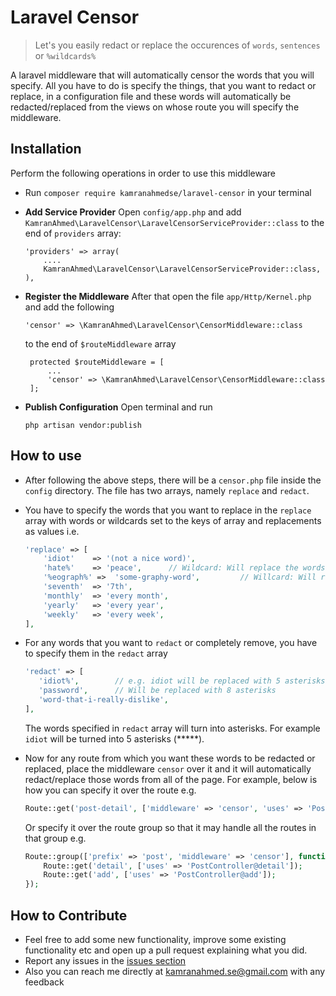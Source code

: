 # Laravel Censor

> Let's you easily redact or replace the occurences of `words`, `sentences` or `%wildcards%`  

A laravel middleware that will automatically censor the words that you will specify. All you have to do is specify the things, that you want to redact or replace, in a configuration file and these words will automatically be redacted/replaced from the views on whose route you will specify the middleware.

## Installation
Perform the following operations in order to use this middleware
- Run `composer require kamranahmedse/laravel-censor` in your terminal
- **Add Service Provider** 
   Open `config/app.php` and add `KamranAhmed\LaravelCensor\LaravelCensorServiceProvider::class` to the end of `providers` array:

    ```
    'providers' => array(
        ....
        KamranAhmed\LaravelCensor\LaravelCensorServiceProvider::class,
    ),
    ```

- **Register the Middleware** After that open the file `app/Http/Kernel.php` and add the following 

   ```
  'censor' => \KamranAhmed\LaravelCensor\CensorMiddleware::class
   ```

   to the end of `$routeMiddleware` array

   ```
    protected $routeMiddleware = [
        ...
        'censor' => \KamranAhmed\LaravelCensor\CensorMiddleware::class
    ];
   ```

- **Publish Configuration** Open terminal and run

    ```shell
    php artisan vendor:publish
    ```
    
## How to use

- After following the above steps, there will be a `censor.php` file inside the `config` directory. The file has two arrays, namely `replace` and `redact`.
- You have to specify the words that you want to replace in the `replace` array with words or wildcards set to the keys of array and replacements as values i.e.

    ```php
    'replace' => [
	    'idiot'    => '(not a nice word)',
	    'hate%'    => 'peace',      // Wildcard: Will replace the words beginning at hate e.g. hatered, hate, hated etc
	    '%eograph%' =>  'some-graphy-word',         // Willcard: Will replace words containing `eograph` anywhere in the middle e.g. geographic, angeography etc
	    'seventh'  => '7th',
	    'monthly'  => 'every month',
	    'yearly'   => 'every year',
	    'weekly'   => 'every week',
    ],
    ```

- For any words that you want to `redact` or completely remove, you have to specify them in the `redact` array

    ```php
    'redact' => [
       'idiot%',        // e.g. idiot will be replaced with 5 asterisks, idiotic with 7 asterisks etc 
       'password',      // Will be replaced with 8 asterisks
       'word-that-i-really-dislike',
    ],
    ```
   The words specified in `redact` array will turn into asterisks. For example `idiot` will be turned into 5 asterisks (*****).

- Now for any route from which you want these words to be redacted or replaced, place the middleware `censor` over it and it will automatically redact/replace those words from all of the page. For example, below is how you can specify it over the route e.g.
   ```php
   Route::get('post-detail', ['middleware' => 'censor', 'uses' => 'PostController@detail', 'as' => 'postDetail']);
   ```
   Or specify it over the route group so that it may handle all the routes in that group e.g.
    ```php
    Route::group(['prefix' => 'post', 'middleware' => 'censor'], function () {
	    Route::get('detail', ['uses' => 'PostController@detail']);
	    Route::get('add', ['uses' => 'PostController@add']);
    });
    ```
    
## How to Contribute
- Feel free to add some new functionality, improve some existing functionality etc and open up a pull request explaining what you did.
- Report any issues in the [issues section](https://github.com/kamranahmedse/laravel-censor/issues)
- Also you can reach me directly at kamranahmed.se@gmail.com with any feedback
